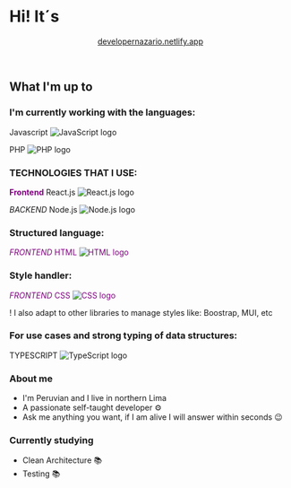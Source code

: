 <h1> Hi! It´s </h1>

<div align="center">
  <p> <a href="https://developernazario.netlify.app"> developernazario.netlify.app </a> </p> 
  <br>
</div>

<h2> What I'm up to </h2> 

<h3> I'm currently working with the languages: </h3>

<p>Javascript <img src="https://github.com/DontStopPrograming/DontStopPrograming/assets/101149872/e4475313-b085-4057-9338-114d496a0876" alt="JavaScript logo"></p>
<p>PHP <img src="https://github.com/DontStopPrograming/DontStopPrograming/assets/101149872/b0e78308-7787-44e1-bf5f-77a24d3ddef7" alt="PHP logo"></p>

<h3> TECHNOLOGIES THAT I USE: </h3>

<span style="color:purple">**Frontend**</span> React.js <img src="https://github.com/DontStopPrograming/DontStopPrograming/assets/101149872/fcbac273-ebd8-4509-a84e-e4f7e73830e8" alt="React.js logo"> 

<p> <i> BACKEND </i> Node.js <img src="https://github.com/DontStopPrograming/DontStopPrograming/assets/101149872/169a79cc-c41d-4828-8632-f40c9e60522e" alt="Node.js logo"> </p>

<h3> Structured language: </h3> 

<span style="color:purple"> <i> FRONTEND </i> HTML <img src="https://github.com/DontStopPrograming/DontStopPrograming/assets/101149872/09474bc7-d5ab-486b-a375-058f3fdd604a" alt="HTML logo"> </span>

<h3> Style handler: </h3>

<span style="color:purple"> <i> FRONTEND </i> CSS <img src="https://github.com/DontStopPrograming/DontStopPrograming/assets/101149872/16cd648b-7017-4f94-b3bd-4c2d49b5c56a" alt="CSS logo"> </span>

<p> ! I also adapt to other libraries to manage styles like: </i>
Boostrap, MUI, etc </p>

<h3> For use cases and strong typing of data structures: </h3>

<p> TYPESCRIPT <img src="https://github.com/DontStopPrograming/DontStopPrograming/assets/101149872/c3fea734-75ed-4604-a9db-03bf9bcc6167" alt="TypeScript logo"> </p>

<h3>About me</h3>

<ul>
  <li> I'm Peruvian and I live in northern Lima </li> 
  <li> A passionate self-taught developer ⚙</li>
  <li> Ask me anything you want, if I am alive I will answer within seconds 😉</li>
</ul>

<h3>Currently studying</h3>
<ul>
  <li> Clean Architecture 📚</li>
  <li> Testing 📚</li>
</ul>
